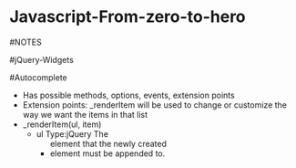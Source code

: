 # Javascript-From-zero-to-hero

#NOTES 

#jQuery-Widgets

  #Autocomplete

  - Has possible methods, options, events, extension points
  - Extension points: _renderItem will be used to change or customize the way we want the items in that list 
  - _renderItem(ul, item) 
      - ul
        Type:jQuery
        The <ul> element that the newly created <li> element must be appended to.
